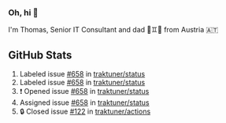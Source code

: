 ### Oh, hi 👋

I'm Thomas, Senior IT Consultant and dad 👶♊️👶 from Austria 🇦🇹

<!--
**traktuner/traktuner** is a ✨ _special_ ✨ repository because its `README.md` (this file) appears on your GitHub profile.

Here are some ideas to get you started:

- 🔭 I’m currently working on ...
- 🌱 I’m currently learning ...
- 👯 I’m looking to collaborate on ...
- 🤔 I’m looking for help with ...
- 💬 Ask me about ...
- 📫 How to reach me: ...
- 😄 Pronouns: ...
- ⚡ Fun fact: ...
-->

</div>

## GitHub Stats
<!--START_SECTION:activity-->
1.  Labeled issue [#658](https://github.com/traktuner/status/issues/658) in [traktuner/status](https://github.com/traktuner/status)
2.  Labeled issue [#658](https://github.com/traktuner/status/issues/658) in [traktuner/status](https://github.com/traktuner/status)
3. ❗ Opened issue [#658](https://github.com/traktuner/status/issues/658) in [traktuner/status](https://github.com/traktuner/status)
4.  Assigned issue [#658](https://github.com/traktuner/status/issues/658) in [traktuner/status](https://github.com/traktuner/status)
5. 🔒 Closed issue [#122](https://github.com/traktuner/actions/issues/122) in [traktuner/actions](https://github.com/traktuner/actions)
<!--END_SECTION:activity-->
